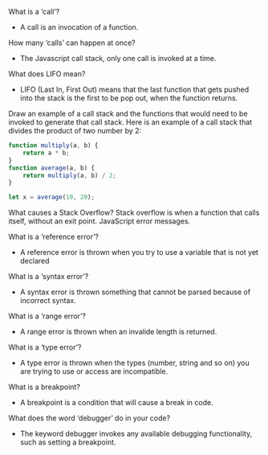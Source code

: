 What is a ‘call’?
* A call is an invocation of a function.

How many ‘calls’ can happen at once?
* The Javascript call stack, only one call is invoked at a time.

What does LIFO mean?
* LIFO (Last In, First Out) means that the last function that gets pushed into the stack is the first to be pop out, when the function returns.

Draw an example of a call stack and the functions that would need to be invoked to generate that call stack. Here is an example of a call stack that divides the product of two number by 2:

```javascript
function multiply(a, b) {
    return a * b;
}
function average(a, b) {
    return multiply(a, b) / 2;
}

let x = average(10, 20);
```

What causes a Stack Overflow? 
Stack overflow is when a function that calls itself, without an exit point. 
JavaScript error messages.

What is a ‘reference error’?
* A reference error is thrown when you try to use a variable that is not yet declared

What is a ‘syntax error’?
* A syntax error is thrown something that cannot be parsed because of incorrect syntax.

What is a ‘range error’?
* A range error is thrown when an invalide length is returned.

What is a ‘type error’?
* A type error is thrown when the types (number, string and so on) you are trying to use or access are incompatible.

What is a breakpoint?
* A breakpoint is a condition that will cause a break in code.

What does the word ‘debugger’ do in your code?
* The keyword debugger invokes any available debugging functionality, such as setting a breakpoint.
